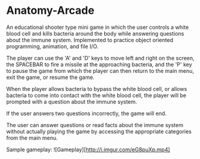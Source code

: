 # Anatomy-Arcade
An educational shooter type mini game in which the user controls a white blood cell and kills bacteria around the body while 
answering questions about the immune system. Implemented to practice object oriented programming, animation, and file I/O.

The player can use the 'A' and 'D' keys to move left and right on the screen, the SPACEBAR to fire a missile at the approaching 
bacteria, and the 'P' key to pause the game from which the player can then return to the main menu, exit the game, or resume the game.

When the player allows bacteria to bypass the white blood cell, or allows bacteria to come into contact with the white blood cell,
the player will be prompted with a question about the immune system.

If the user answers two questions incorrectly, the game will end.

The user can answer questions or read facts about the immune system without actually playing the game by accessing the appropriate
categories from the main menu.

Sample gameplay:
![Gameplay][http://i.imgur.com/eG8puXp.mp4]
